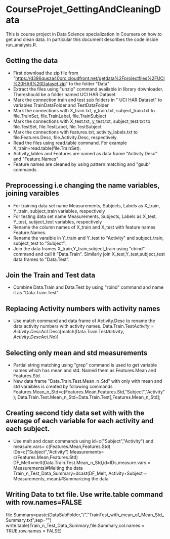 # CourseProjet_GettingAndCleaningData
This is course project in Data Science specialization in Coursera on how to get and clean data. In particular this document describes the code inside run_analysis.R.
## Getting the data
* First download the zip file from "https://d396qusza40orc.cloudfront.net/getdata%2Fprojectfiles%2FUCI%20HAR%20Dataset.zip" to the folder "Data"
* Extract the files using "unzip" command available in library downloader. Thereshould be a folder named UCI HAR Dataset
* Mark the connection train and test sub folders in " UCI HAR Dataset" to  variables TrainDataFolder and TestDataFolder
* Mark the connections with X_train.txt, y_train.txt, subject_train.txt to file.TrainSet, file.TrainLabel, file.TrainSubject
* Mark the connections with X_test.txt, y_test.txt, subject_test.txt to file.TestSet, file.TestLabel, file.TestSubject
* Mark the connections with features.txt, activity_labels.txt to file.Features.Desc, file.Activity.Desc, respectively.
* Read the files using read.table command. For example X_train=read.table(file.TrainSet).
* Activity_lables and Features are named as data frame "Activity.Desc" and "Feature.Names"
* Feature names are cleaned by using pattern matching and "gsub" commands

## Preprocessing i.e changing the name variables, joining varaibles
* For training data set name Measurements, Subjects, Labels as X_train, Y_train, subject_train variables, respectively
* For testing data set name Measurements, Subjects, Labels as X_test, Y_test, subject_test variables, respectively
* Rename the column names of X_train and X_test with feature names Feature.Names. 
* Rename the varaible in Y_train and Y_test to "Activity" and subject_train, subject_test to "Subject".
* Join the data frames X_train,Y_train,subject_train using "cbind" command and call it "Data.Train". Similarly join X_test,Y_test,subject_test data frames to "Data.Test".

## Join the Train and Test data
* Combine Data.Train and Data.Test by using "rbind" command and name it as "Data.Train.Test"

## Replacing Activity numbers with activity names

* Use match command and data frame of Activity.Desc to rename the data activity numbers with activity names. Data.Train.Test$Activity=Activity.Desc$Act.Desc[match(Data.Train.Test$Activity,Activity.Desc$Act.No)]

## Selecting only mean and std measurements

* Partial string matching using "grep" command is used to get variable names which has mean and std. Named them as Features.Mean and Features.Std.
* New data frame "Data.Train.Test.Mean_n_Std" with only with mean and std varaibles is created by following commands
Features.Mean_n_Std=c(Features.Mean,Features.Std,"Subject","Activity");
Data.Train.Test.Mean_n_Std=Data.Train.Test[,Features.Mean_n_Std];

## Creating second tidy data set with with the average of each variable for each activity and each subject.

* Use melt and dcast commands using id=c("Subject","Activity") and measure.vars= c(Features.Mean,Features.Std)
IDs=c("Subject","Activity")
Measurements= c(Features.Mean,Features.Std)
DF_Melt=melt(Data.Train.Test.Mean_n_Std,id=IDs,measure.vars = Measurements)#Melting the data
Train_n_Test_Data_Summary=dcast(DF_Melt, Activity+Subject ~ Measurements, mean)#Summarizing the data

##  Writing Data to txt file. Use write.table command with row.names=FALSE
file.Summary=paste(DataSubFolder,"/","TrainTest_with_mean_of_Mean_Std_Summary.txt",sep="")
write.table(Train_n_Test_Data_Summary,file.Summary,col.names = TRUE,row.names = FALSE)



